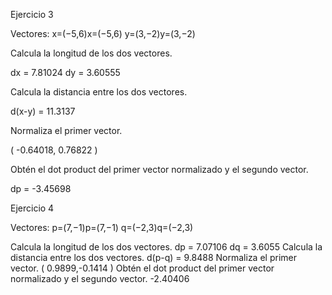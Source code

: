 Ejercicio 3

Vectores:
x=(−5,6)x=(−5,6)
y=(3,−2)y=(3,−2)

Calcula la longitud de los dos vectores.

dx = 7.81024
dy = 3.60555

Calcula la distancia entre los dos vectores.

d(x-y) = 11.3137

Normaliza el primer vector.

( -0.64018, 0.76822 )

Obtén el dot product del primer vector normalizado y el segundo vector.

dp = -3.45698

Ejercicio 4

Vectores:
p=(7,−1)p=(7,−1)
q=(−2,3)q=(−2,3)

Calcula la longitud de los dos vectores.
dp = 7.07106
dq = 3.6055
Calcula la distancia entre los dos vectores.
d(p-q) = 9.8488
Normaliza el primer vector.
( 0.9899,-0.1414 )
Obtén el dot product del primer vector normalizado y el segundo vector.
-2.40406
